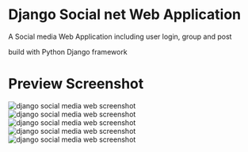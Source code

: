 # Django Social net Web Application
A Social media Web Application including user login, group and post 

build with Python Django framework

# Preview Screenshot

![django social media web screenshot](https://github.com/kritserv/django-web-social/blob/main/screenshot/Screenshot1.png)
![django social media web screenshot](https://github.com/kritserv/django-web-social/blob/main/screenshot/Screenshot2.png)
![django social media web screenshot](https://github.com/kritserv/django-web-social/blob/main/screenshot/Screenshot3.png)
![django social media web screenshot](https://github.com/kritserv/django-web-social/blob/main/screenshot/Screenshot4.png)
![django social media web screenshot](https://github.com/kritserv/django-web-social/blob/main/screenshot/Screenshot5.png)
